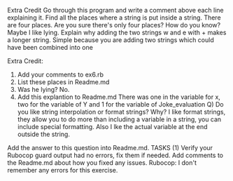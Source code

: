 Extra Credit
Go through this program and write a comment above each line explaining it.
Find all the places where a string is put inside a string. There are four places.
Are you sure there's only four places? How do you know? Maybe I like lying.
Explain why adding the two strings w and e with + makes a longer string.
Simple because you are adding two strings which could have been combined into one

Extra Credit:
1) Add your comments to ex6.rb
2) List these places in Readme.md
3) Was he lying? No.
4) Add this explantion to Readme.md
   There was one in the variable for x, two for the variable of Y and 1 for the variable of Joke_evaluation
Q) Do you like string interpolation or format strings? Why?
I like format strings, they allow you to do more than including a variable in
a string, you can include special formatting.  Also I lke the actual variable
at the end outside the string. 

Add the answer to this question into Readme.md.
TASKS (1)
Verify your Rubocop guard output had no errors, fix them if needed. Add comments to the Readme.md about how you fixed any issues.
Rubocop:  I don't remember any errors for this exercise.
